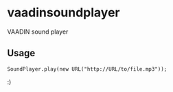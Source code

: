 vaadinsoundplayer
=================

VAADIN sound player

## Usage

    SoundPlayer.play(new URL("http://URL/to/file.mp3"));
    
:)
